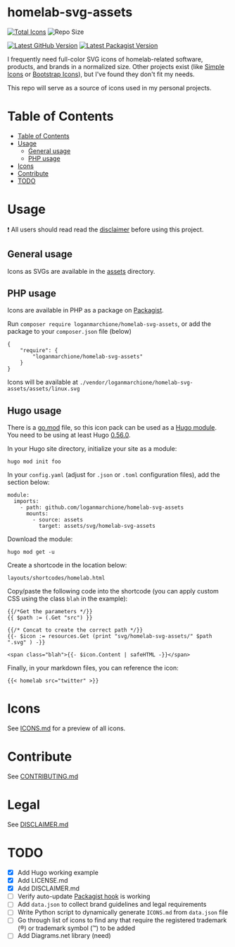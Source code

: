 # homelab-svg-assets

<a href="https://github.com/loganmarchione/homelab-svg-assets/tree/main/assets"><img src="https://img.shields.io/github/directory-file-count/loganmarchione/homelab-svg-assets/assets?extension=svg&label=Total%20Icons&type=file" alt="Total Icons"/></a>
<img src="https://img.shields.io/github/repo-size/loganmarchione/homelab-svg-assets??label=Repo%20Size" alt="Repo Size"/>


<a href="https://github.com/loganmarchione/homelab-svg-assets/tags"><img src="https://img.shields.io/github/v/tag/loganmarchione/homelab-svg-assets?label=Latest%20GitHub%20Version&sort=semver" alt="Latest GitHub Version"/></a>
<a href="https://packagist.org/packages/loganmarchione/homelab-svg-assets"><img src="https://img.shields.io/packagist/v/loganmarchione/homelab-svg-assets?label=Latest%20Packagist%20Version" alt="Latest Packagist Version"/></a>

I frequently need full-color SVG icons of homelab-related software, products, and brands  in a normalized size. Other projects exist (like [Simple Icons](https://simpleicons.org/) or [Bootstrap Icons](https://icons.getbootstrap.com/)), but I've found they don't fit my needs.

This repo will serve as a source of icons used in my personal projects.

# Table of Contents
- [Table of Contents](#table-of-contents)
- [Usage](#usage)
  - [General usage](#general-usage)
  - [PHP usage](#php-usage)
- [Icons](#icons)
- [Contribute](#contribute)
- [TODO](#todo)

# Usage

❗ All users should read read the [disclaimer](DISCLAIMER.md) before using this project. 

## General usage

Icons as SVGs are available in the [assets](https://github.com/loganmarchione/homelab-svg-assets/tree/main/assets) directory.

## PHP usage

Icons are available in PHP as a package on [Packagist](https://packagist.org/packages/loganmarchione/homelab-svg-assets).  

Run `composer require loganmarchione/homelab-svg-assets`, or add the package to your `composer.json` file (below)

```
{
    "require": {
        "loganmarchione/homelab-svg-assets"
    }
}
```

Icons will be available at `./vendor/loganmarchione/homelab-svg-assets/assets/linux.svg`

## Hugo usage

There is a [go.mod](https://github.com/loganmarchione/homelab-svg-assets/blob/main/go.mod) file, so this icon pack can be used as a [Hugo module](https://gohugo.io/hugo-modules/). You need to be using at least Hugo [0.56.0](https://gohugo.io/news/0.56.0-relnotes/).

In your Hugo site directory, initialize your site as a module:

```
hugo mod init foo
```

In your `config.yaml` (adjust for `.json` or `.toml` configuration files), add the section below:

```
module:
  imports:
    - path: github.com/loganmarchione/homelab-svg-assets
      mounts:
        - source: assets
          target: assets/svg/homelab-svg-assets
```

Download the module:

```
hugo mod get -u
```

Create a shortcode in the location below:

```
layouts/shortcodes/homelab.html
```

Copy/paste the following code into the shortcode (you can apply custom CSS using the class `blah` in the example):

```
{{/*Get the parameters */}}
{{ $path := (.Get "src") }}

{{/* Concat to create the correct path */}}
{{- $icon := resources.Get (print "svg/homelab-svg-assets/" $path ".svg" ) -}}

<span class="blah">{{- $icon.Content | safeHTML -}}</span>
```

Finally, in your markdown files, you can reference the icon:

```
{{< homelab src="twitter" >}}
```

# Icons

See [ICONS.md](ICONS.md) for a preview of all icons.

# Contribute

See [CONTRIBUTING.md](CONTRIBUTING.md)

# Legal

See [DISCLAIMER.md](DISCLAIMER.md)

# TODO

- [x] Add Hugo working example
- [x] Add LICENSE.md
- [x] Add DISCLAIMER.md
- [ ] Verify auto-update [Packagist hook](https://packagist.org/about#how-to-update-packages) is working
- [ ] Add `data.json` to collect brand guidelines and legal requirements
- [ ] Write Python script to dynamically generate `ICONS.md` from `data.json` file
- [ ] Go through list of icons to find any that require the registered trademark (®) or trademark symbol (™) to be added
- [ ] Add Diagrams.net library (need)
